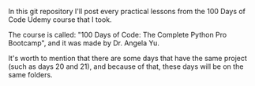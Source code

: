 In this git repository I'll post every practical lessons from the 100 Days of Code Udemy course that I took.

The course is called: "100 Days of Code: The Complete Python Pro Bootcamp", and it was made by Dr. Angela Yu.

It's worth to mention that there are some days that have the same project (such as days 20 and 21), and because
of that, these days will be on the same folders.